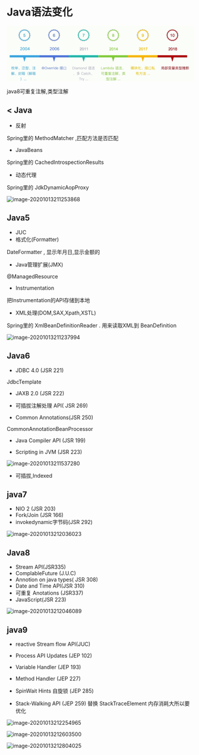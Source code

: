 # Java语法变化

![image-20201013205349099](../assets/image-20201013205349099.png)

java8可重复注解,类型注解

## < Java

- 反射

Spring里的 MethodMatcher ,匹配方法是否匹配

- JavaBeans

Spring里的 CachedIntrospectionResults

- 动态代理

Spring里的 JdkDynamicAopProxy

![image-20201013211253868](../../assets/image-20201013211253868.png)

## Java5

- JUC
- 格式化(Formatter)

DateFormatter , 显示年月日,显示金额的 

- Java管理扩展(JMX)

@ManagedResource 

- Instrumentation

把Instrumentation的API存储到本地

- XML处理(DOM,SAX,Xpath,XSTL)

Spring里的  XmlBeanDefinitionReader . 用来读取XML到 BeanDefinition

![image-20201013211237994](../../assets/image-20201013211237994.png)

## Java6

- JDBC 4.0 (JSR 221)

JdbcTemplate

- JAXB 2.0 (JSR 222)



- 可插拔注解处理 API( JSR 269)

- Common Annotations(JSR 250)

CommonAnnotationBeanProcessor

- Java Compiler API (JSR 199)



- Scripting in JVM (JSR 223)

![image-20201013211537280](../../assets/image-20201013211537280.png)

- 可插拔,Indexed



## java7

- NIO 2 (JSR 203)
- Fork/Join (JSR 166)
- invokedynamic字节码(JSR 292)

![image-20201013212036023](../../assets/image-20201013212036023.png)

## Java8

- Stream API(JSR335)
- ComplableFuture (J.U.C)
- Annotion on java types( JSR 308)
- Date and Time API(JSR 310)
- 可重复 Anotations (JSR337)
- JavaScript(JSR 223)

![image-20201013212046089](../../assets/image-20201013212046089.png)

## java9

- reactive Stream flow API(JUC)

- Process API Updates (JEP 102)

- Variable Handler (JEP 193)

- Method Handler (JEP 227)

- SpinWait Hints 自旋锁 (JEP 285)

- Stack-Walking API (JEP 259) 替换 StackTraceElement 内存消耗大所以要优化

  

![image-20201013212254965](../../assets/image-20201013212254965.png)

![image-20201013212603500](../../assets/image-20201013212603500.png)

![image-20201013212804025](../../assets/image-20201013212804025.png)